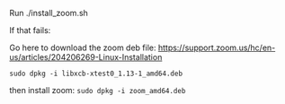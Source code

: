 Run ./install_zoom.sh

If that fails:

Go here to download the zoom deb file:
https://support.zoom.us/hc/en-us/articles/204206269-Linux-Installation

`sudo dpkg -i libxcb-xtest0_1.13-1_amd64.deb`

then install zoom:
`sudo dpkg -i zoom_amd64.deb`
